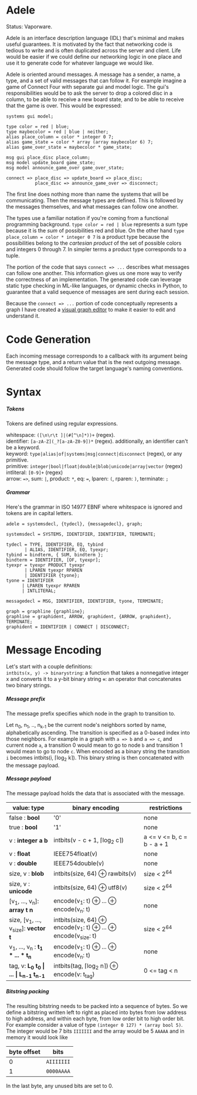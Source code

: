 # Adele

Status: Vaporware.

Adele is an interface description language (IDL) that's minimal and makes useful guarantees. It is motivated by the fact that networking code is tedious to write and is often duplicated across the server and client. Life would be easier if we could define our networking logic in one place and use it to generate code for whatever language we would like.

Adele is oriented around messages. A message has a sender, a name, a type, and a set of valid messages that can follow it. For example imagine a game of Connect Four with separate gui and model logic. The gui's responsibilities would be to ask the server to drop a colored disc in a column, to be able to receive a new board state, and to be able to receive that the game is over. This would be expressed:

```
systems gui model;

type color = red | blue;
type maybecolor = red | blue | neither;
alias place_column = color * integer 0 7;
alias game_state = color * array (array maybecolor 6) 7;
alias game_over_state = maybecolor * game_state;

msg gui place_disc place_column;
msg model update_board game_state;
msg model announce_game_over game_over_state;

connect => place_disc => update_board => place_disc;
           place_disc => announce_game_over => disconnect;
```

The first line does nothing more than name the systems that will be communicating. Then the message types are defined. This is followed by the messages themselves, and what messages can follow one another.

The types use a familiar notation if you're coming from a functional programming background. `type color = red | blue` represents a sum type because it is the *sum* of possibilities red and blue. On the other hand `type place_column = color * integer 0 7` is a product type because the possibilities belong to the *cartesian product* of the set of possible colors and integers 0 through 7. In simpler terms a product type corresponds to a tuple.

The portion of the code that says `connect => ...` describes what messages can follow one another. This information gives us one more way to verify the correctness of an implementation. The generated code can leverage static type checking in ML-like languages, or dynamic checks in Python, to guarantee that a valid sequence of messages are sent during each session.

Because the `connect => ...` portion of code conceptually represents a graph I have created a [visual graph editor](https://github.com/tmerr/adele-gui) to make it easier to edit and understand it.

# Code Generation

Each incoming message corresponds to a callback with its argument being the message type, and a return value that is the next outgoing message. Generated code should follow the target language's naming conventions.

# Syntax

##### Tokens

Tokens are defined using regular expressions.

whitespace: `([\n\r\t ]|(#[^\n]*))+` (regex).  
identifier: `[a-zA-Z](_?[a-zA-Z0-9])*` (regex). additionally, an identifier can't be a keyword.  
keyword: `type|alias|of|systems|msg|connect|disconnect` (regex), or any primitive.  
primitive: `integer|bool|float|double|blob|unicode|array|vector` (regex)  
intliteral: `[0-9]+` (regex)  
arrow: `=>`, sum: `|`, product: `*`, eq: `=`, lparen: `(`, rparen: `)`, terminate: `;`  


##### Grammar
Here's the grammar in ISO 14977 EBNF where whitespace is ignored and tokens are in capital letters.
```
adele = systemsdecl, {tydecl}, {messagedecl}, graph;

systemsdecl = SYSTEMS, IDENTIFIER, IDENTIFIER, TERMINATE;

tydecl = TYPE, IDENTIFIER, EQ, tybind
       | ALIAS, IDENTIFIER, EQ, tyexpr;
tybind = bindterm, { SUM, bindterm };
bindterm = IDENTIFIER, [OF, tyexpr];
tyexpr = tyexpr PRODUCT tyexpr
       | LPAREN tyexpr RPAREN
       | IDENTIFIER {tyone};
tyone = IDENTIFIER
      | LPAREN tyexpr RPAREN
      | INTLITERAL;

messagedecl = MSG, IDENTIFIER, IDENTIFIER, tyone, TERMINATE;

graph = graphline {graphline};
graphline = graphident, ARROW, graphident, {ARROW, graphident}, TERMINATE;
graphident = IDENTIFIER | CONNECT | DISCONNECT;
```

Message Encoding
=========

Let's start with a couple definitions:  
`intbits(x, y) -> binarystring`:  a function that takes a nonnegative integer x and converts it to a y-bit binary string
`⊕`: an operator that concatenates two binary strings.

##### Message prefix

The message prefix specifies which node in the graph to transition to.

Let n<sub>0</sub>, n<sub>1</sub>, .., n<sub>k-1</sub> be the current node's neighbors sorted by name, alphabetically ascending. The transition is specified as a 0-based index into those neighbors. For example in a graph with `a => b` and `a => c`, and current node `a`, a transition 0 would mean to go to node `b` and transition 1 would mean to go to node `c`. When encoded as a binary string the transition `i` becomes intbits(i, ⌈log<sub>2</sub> k⌉). This binary string is then concatenated with the message payload.

##### Message payload

The message payload holds the data that is associated with the message. 

value: type | binary encoding | restrictions
--- | --- | ---
false : **bool** | '0' | none
true : **bool** | '1' | none
v : **integer a b** | intbits(v - c + 1, ⌈log<sub>2</sub> c⌉) | a <= v <= b, c = b - a + 1
v : **float** |	IEEE754float(v) | none
v : **double** | IEEE754double(v) | none
size, v : **blob** |	intbits(size, 64) ⊕ rawbits(v) | size < 2<sup>64</sup>
size, v : **unicode** | intbits(size, 64) ⊕ utf8(v) | size < 2<sup>64</sup>
[v<sub>1</sub>, ..., v<sub>n</sub>]: **array t n** | encode(v<sub>1</sub>: t) ⊕ ... ⊕ encode(v<sub>n</sub>: t) | none
size, [v<sub>1</sub>, ..., v<sub>size</sub>]: **vector t** | intbits(size, 64) ⊕ encode(v<sub>1</sub>: t) ⊕ ... ⊕ encode(v<sub>size</sub>: t) | size < 2<sup>64</sup>
v<sub>1</sub>, ..., v<sub>n</sub> : **t<sub>1</sub> \* ... \* t<sub>n</sub>** | encode(v<sub>1</sub>: t) ⊕ ... ⊕ encode(v<sub>n</sub>: t) | none
tag, v: **L<sub>0</sub> t<sub>0</sub> &#124; ... &#124; L<sub>n-1</sub> t<sub>n-1</sub>** | intbits(tag, ⌈log<sub>2</sub> n⌉) ⊕ encode(v: t<sub>tag</sub>) | 0 <= tag < n

##### Bitstring packing

The resulting bitstring needs to be packed into a sequence of bytes. So we define a bitstring written left to right as placed into bytes from low address to high address, and within each byte, from low order bit to high order bit. For example consider a value of type `(integer 0 127) * (array bool 5)`. The integer would be 7 bits `IIIIIII` and the array would be 5 `AAAAA` and in memory it would look like

byte offset| bits
--- | ---
0 |   `AIIIIIII`
1 |   `0000AAAA`

In the last byte, any unused bits are set to 0.
